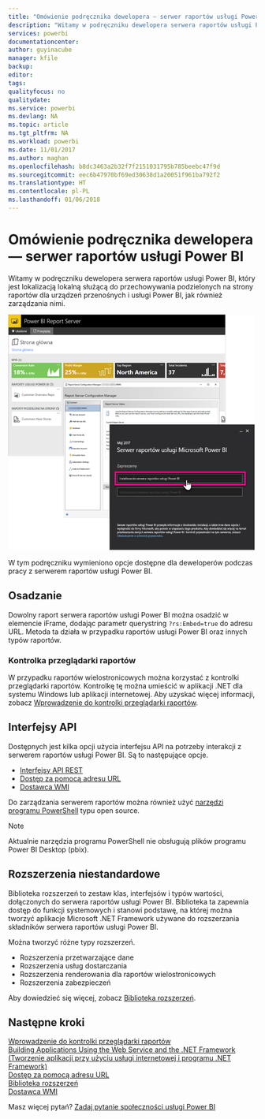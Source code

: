```yaml
---
title: "Omówienie podręcznika dewelopera — serwer raportów usługi Power BI"
description: "Witamy w podręczniku dewelopera serwera raportów usługi Power BI, który jest lokalizacją lokalną służącą do przechowywania podzielonych na strony raportów dla urządzeń przenośnych i usługi Power BI, jak również zarządzania nimi."
services: powerbi
documentationcenter: 
author: guyinacube
manager: kfile
backup: 
editor: 
tags: 
qualityfocus: no
qualitydate: 
ms.service: powerbi
ms.devlang: NA
ms.topic: article
ms.tgt_pltfrm: NA
ms.workload: powerbi
ms.date: 11/01/2017
ms.author: maghan
ms.openlocfilehash: b8dc3463a2b32f7f2151031795b785beebc47f9d
ms.sourcegitcommit: eec6b47970bf69ed30638d1a20051f961ba792f2
ms.translationtype: HT
ms.contentlocale: pl-PL
ms.lasthandoff: 01/06/2018
---
```

# <a name="developer-handbook-overview-power-bi-report-server"></a>Omówienie podręcznika dewelopera — serwer raportów usługi Power BI
Witamy w podręczniku dewelopera serwera raportów usługi Power BI, który jest lokalizacją lokalną służącą do przechowywania podzielonych na strony raportów dla urządzeń przenośnych i usługi Power BI, jak również zarządzania nimi.

![](media/developer-handbook-overview/admin-handbook.png)

W tym podręczniku wymieniono opcje dostępne dla deweloperów podczas pracy z serwerem raportów usługi Power BI.

## <a name="embedding"></a>Osadzanie
Dowolny raport serwera raportów usługi Power BI można osadzić w elemencie iFrame, dodając parametr querystring `?rs:Embed=true` do adresu URL. Metoda ta działa w przypadku raportów usługi Power BI oraz innych typów raportów.

### <a name="report-viewer-control"></a>Kontrolka przeglądarki raportów
W przypadku raportów wielostronicowych można korzystać z kontrolki przeglądarki raportów. Kontrolkę tę można umieścić w aplikacji .NET dla systemu Windows lub aplikacji internetowej. Aby uzyskać więcej informacji, zobacz [Wprowadzenie do kontrolki przeglądarki raportów](https://docs.microsoft.com/sql/reporting-services/application-integration/integrating-reporting-services-using-reportviewer-controls-get-started).

## <a name="apis"></a>Interfejsy API
Dostępnych jest kilka opcji użycia interfejsu API na potrzeby interakcji z serwerem raportów usługi Power BI. Są to następujące opcje.

* [Interfejsy API REST](rest-api.md)
* [Dostęp za pomocą adresu URL](https://docs.microsoft.com/sql/reporting-services/url-access-ssrs)
* [Dostawca WMI](https://docs.microsoft.com/sql/reporting-services/wmi-provider-library-reference/reporting-services-wmi-provider-library-reference-ssrs)

Do zarządzania serwerem raportów można również użyć [narzędzi programu PowerShell](https://github.com/Microsoft/ReportingServicesTools) typu open source.

> [!NOTE]
> Aktualnie narzędzia programu PowerShell nie obsługują plików programu Power BI Desktop (pbix).
> 
> 

## <a name="custom-extensions"></a>Rozszerzenia niestandardowe
Biblioteka rozszerzeń to zestaw klas, interfejsów i typów wartości, dołączonych do serwera raportów usługi Power BI. Biblioteka ta zapewnia dostęp do funkcji systemowych i stanowi podstawę, na której można tworzyć aplikacje Microsoft .NET Framework używane do rozszerzania składników serwera raportów usługi Power BI.

Można tworzyć różne typy rozszerzeń.

* Rozszerzenia przetwarzające dane
* Rozszerzenia usług dostarczania
* Rozszerzenia renderowania dla raportów wielostronicowych
* Rozszerzenia zabezpieczeń

Aby dowiedzieć się więcej, zobacz [Biblioteka rozszerzeń](https://docs.microsoft.com/sql/reporting-services/extensions/reporting-services-extension-library).

## <a name="next-steps"></a>Następne kroki
[Wprowadzenie do kontrolki przeglądarki raportów](https://docs.microsoft.com/sql/reporting-services/application-integration/integrating-reporting-services-using-reportviewer-controls-get-started)  
[Building Applications Using the Web Service and the .NET Framework (Tworzenie aplikacji przy użyciu usługi internetowej i programu .NET Framework)](https://docs.microsoft.com/sql/reporting-services/report-server-web-service/net-framework/building-applications-using-the-web-service-and-the-net-framework)  
[Dostęp za pomocą adresu URL](https://docs.microsoft.com/sql/reporting-services/url-access-ssrs)  
[Biblioteka rozszerzeń](https://docs.microsoft.com/sql/reporting-services/extensions/reporting-services-extension-library)  
[Dostawca WMI](https://docs.microsoft.com/sql/reporting-services/wmi-provider-library-reference/reporting-services-wmi-provider-library-reference-ssrs)

Masz więcej pytań? [Zadaj pytanie społeczności usługi Power BI](https://community.powerbi.com/)

